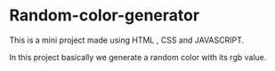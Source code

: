 # Random-color-generator

This is a mini project made using HTML , CSS and JAVASCRIPT.

In this project basically we generate a random color with its rgb value.

